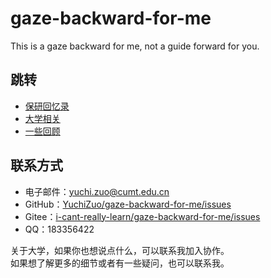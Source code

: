# gaze-backward-for-me
This is a gaze backward for me, not a guide forward for you.

## 跳转
- [保研回忆录](graduate_school_journey.md)
- [大学相关](university_insights.md)
- [一些回顾](looking_back.md)

## 联系方式
- 电子邮件：[yuchi.zuo@cumt.edu.cn](mailto:yuchi.zuo@cumt.edu.cn)  
- GitHub：[YuchiZuo/gaze-backward-for-me/issues](https://github.com/YuchiZuo/gaze-backward-for-me/issues)  
- Gitee：[i-cant-really-learn/gaze-backward-for-me/issues](https://gitee.com/i-cant-really-learn/gaze-backward-for-me/issues)
- QQ：183356422

关于大学，如果你也想说点什么，可以联系我加入协作。  
如果想了解更多的细节或者有一些疑问，也可以联系我。  

